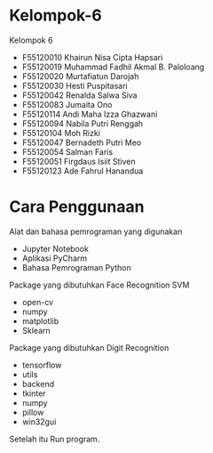 # Kelompok-6

Kelompok 6
- F55120010 Khairun Nisa Cipta Hapsari
- F55120019 Muhammad Fadhil Akmal B. Paloloang
- F55120020 Murtafiatun Darojah
- F55120030 Hesti Puspitasari
- F55120042 Renalda Salwa Siva
- F55120083 Jumaita Ono
- F55120114 Andi Maha Izza Ghazwani
- F55120094 Nabila Putri Renggah
- F55120104 Moh Rizki
- F55120047 Bernadeth Putri Meo
- F55120054 Salman Faris
- F55120051 Firgdaus Isiit Stiven
- F55120123 Ade Fahrul Hanandua

# Cara Penggunaan
Alat dan bahasa pemrograman yang digunakan
- Jupyter Notebook
- Aplikasi PyCharm
- Bahasa Pemrograman Python

Package yang dibutuhkan Face Recognition SVM
- open-cv
- numpy
- matplotlib
- Sklearn

Package yang dibutuhkan Digit Recognition
- tensorflow
- utils
- backend
- tkinter
- numpy
- pillow
- win32gui

Setelah itu Run program.